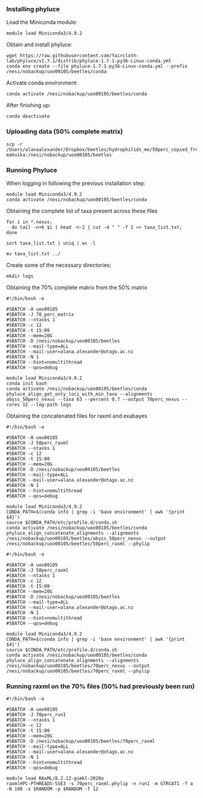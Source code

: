 ### Installing phyluce
Load the Miniconda module:
```
module load Miniconda3/4.9.2
```
Obtain and install phyluce:
```
wget https://raw.githubusercontent.com/faircloth-lab/phyluce/v1.7.1/distrib/phyluce-1.7.1-py36-Linux-conda.yml
conda env create --file phyluce-1.7.1-py36-Linux-conda.yml --prefix /nesi/nobackup/uoo00105/beetles/conda
```
Activate conda environment:
```
conda activate /nesi/nobackup/uoo00105/beetles/conda
```
After finishing up:
```
conda deactivate
```

### Uploading data (50% complete matrix)
```
scp -r /Users/alanaalexander/Dropbox/beetles/hydrophilids_me/50perc_copied_from_harddrive/abyss_50perc_nexus mahuika:/nesi/nobackup/uoo00105/beetles
```

### Running Phyluce 
When logging in following the previous installation step:
```
module load Miniconda3/4.9.2
conda activate /nesi/nobackup/uoo00105/beetles/conda
```
Obtaining the complete list of taxa present across these files
```
for i in *.nexus;
  do tail -n+6 $i | head -n-2 | cut -d " " -f 1 >> taxa_list.txt;
done

sort taxa_list.txt | uniq | wc -l

mv taxa_list.txt ../
```
Create some of the necessary directories:
```
mkdir logs
```

Obtaining the 70% complete matrix from the 50% matrix
```
#!/bin/bash -e

#SBATCH -A uoo00105 
#SBATCH -J 70_perc_matrix
#SBATCH --ntasks 1
#SBATCH -c 12
#SBATCH -t 15:00
#SBATCH --mem=20G
#SBATCH -D /nesi/nobackup/uoo00105/beetles
#SBATCH --mail-type=ALL
#SBATCH --mail-user=alana.alexander@otago.ac.nz
#SBATCH -N 1
#SBATCH --hint=nomultithread
#SBATCH --qos=debug

module load Miniconda3/4.9.2
conda init bash
conda activate /nesi/nobackup/uoo00105/beetles/conda
phyluce_align_get_only_loci_with_min_taxa --alignments abyss_50perc_nexus --taxa 63 --percent 0.7 --output 70perc_nexus --cores 12 --log-path logs
```

Obtaining the concatenated files for raxml and exabayes
```
#!/bin/bash -e

#SBATCH -A uoo00105 
#SBATCH -J 50perc_raxml
#SBATCH --ntasks 1
#SBATCH -c 12
#SBATCH -t 15:00
#SBATCH --mem=20G
#SBATCH -D /nesi/nobackup/uoo00105/beetles
#SBATCH --mail-type=ALL
#SBATCH --mail-user=alana.alexander@otago.ac.nz
#SBATCH -N 1
#SBATCH --hint=nomultithread
#SBATCH --qos=debug

module load Miniconda3/4.9.2
CONDA_PATH=$(conda info | grep -i 'base environment' | awk '{print $4}')
source $CONDA_PATH/etc/profile.d/conda.sh
conda activate /nesi/nobackup/uoo00105/beetles/conda
phyluce_align_concatenate_alignments --alignments /nesi/nobackup/uoo00105/beetles/abyss_50perc_nexus --output /nesi/nobackup/uoo00105/beetles/50perc_raxml --phylip
```
```
#!/bin/bash -e

#SBATCH -A uoo00105 
#SBATCH -J 50perc_raxml
#SBATCH --ntasks 1
#SBATCH -c 12
#SBATCH -t 15:00
#SBATCH --mem=20G
#SBATCH -D /nesi/nobackup/uoo00105/beetles
#SBATCH --mail-type=ALL
#SBATCH --mail-user=alana.alexander@otago.ac.nz
#SBATCH -N 1
#SBATCH --hint=nomultithread
#SBATCH --qos=debug

module load Miniconda3/4.9.2
CONDA_PATH=$(conda info | grep -i 'base environment' | awk '{print $4}')
source $CONDA_PATH/etc/profile.d/conda.sh
conda activate /nesi/nobackup/uoo00105/beetles/conda
phyluce_align_concatenate_alignments --alignments /nesi/nobackup/uoo00105/beetles/70perc_nexus --output /nesi/nobackup/uoo00105/beetles/70perc_raxml --phylip
```
### Running raxml on the 70% files (50% had previously been run)
```
#!/bin/bash -e

#SBATCH -A uoo00105 
#SBATCH -J 70perc_run1
#SBATCH --ntasks 1
#SBATCH -c 12
#SBATCH -t 15:00
#SBATCH --mem=20G
#SBATCH -D /nesi/nobackup/uoo00105/beetles/70perc_raxml
#SBATCH --mail-type=ALL
#SBATCH --mail-user=alana.alexander@otago.ac.nz
#SBATCH -N 1
#SBATCH --hint=nomultithread
#SBATCH --qos=debug

module load RAxML/8.2.12-gimkl-2020a
raxmlHPC-PTHREADS-SSE3 -s 70perc_raxml.phylip -n run1 -m GTRCATI -f a -N 100 -x $RANDOM -p $RANDOM -T 12
```
